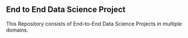 ## End to End Data Science Project

This Repository consists of End-to-End Data Science Projects in multiple domains.